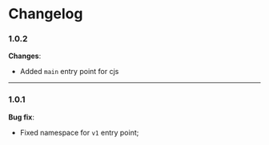 # Changelog

### **1.0.2**

**Changes**:

- Added `main` entry point for cjs

---

### **1.0.1**

**Bug fix**:

- Fixed namespace for `v1` entry point;
